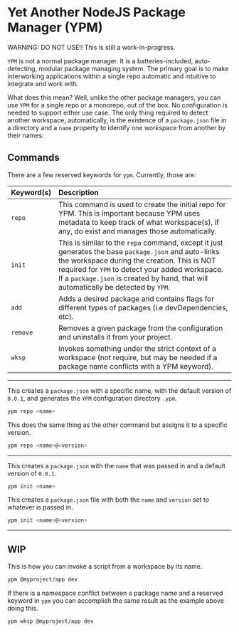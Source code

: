 # Yet Another NodeJS Package Manager (YPM)

WARNING: DO NOT USE!! This is still a work-in-progress.

`YPM` is not a normal package manager. It is a batteries-included, auto-detecting, modular package managing system. The primary goal is to make interworking applications within a single repo automatic and intuitive to integrate and work with.

What does this mean? Well, unlike the other package managers, you can use `YPM` for a single repo or a monorepo, out of the box. No configuration is needed to support either use case. The only thing required to detect another workspace, automatically, is the existence of a `package.json` file in a directory and a `name` property to identify one workspace from another by their names.

## Commands

There are a few reserved keywords for `ypm`. Currently, those are:

| Keyword(s) | Description                                                                                                                                                                                                                                                                                    |
| :--------- | :--------------------------------------------------------------------------------------------------------------------------------------------------------------------------------------------------------------------------------------------------------------------------------------------- |
| `repo`     | This command is used to create the initial repo for YPM. This is important because YPM uses metadata to keep track of what workspace(s), if any, do exist and manages those automatically.                                                                                                     |
| `init`     | This is similar to the `repo` command, except it just generates the base `package.json` and auto-links the workspace during the creation. This is NOT required for `YPM` to detect your added workspace. If a `package.json` is created by hand, that will automatically be detected by `YPM`. |
| `add`      | Adds a desired package and contains flags for different types of packages (i.e devDependencies, etc).                                                                                                                                                                                          |
| `remove`   | Removes a given package from the configuration and uninstalls it from your project.                                                                                                                                                                                                            |
| `wksp`     | Invokes something under the strict context of a workspace (not require, but may be needed if a package name conflicts with a YPM keyword).                                                                                                                                                     |

---

This creates a `package.json` with a specific name, with the default version of `0.0.1`, and generates the `YPM` configuration directory `.ypm`.

```bash
ypm repo <name>
```

This does the same thing as the other command but assigns it to a specific version.

```bash
ypm repo <name>@<version>
```

---

This creates a `package.json` with the `name` that was passed in and a default version of `0.0.1`.

```bash
ypm init <name>
```

This creates a `package.json` file with both the `name` and `version` set to whatever is passed in.

```bash
ypm init <name>@<version>
```

---

## WIP

This is how you can invoke a script from a workspace by its name.

```bash
ypm @myproject/app dev
```

If there is a namespace conflict between a package name and a reserved keyword in `ypm` you can accomplish the same result as the example above doing this.

```bash
ypm wksp @myproject/app dev
```
